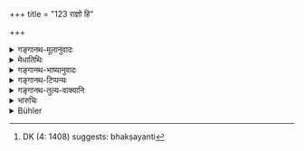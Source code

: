 +++
title = "123 राज्ञो हि"

+++

<details><summary>गङ्गानथ-मूलानुवादः</summary>

As the king’s servants, appointed to protect the people, generally become knaves, bent upon seizing the property of others,—he shall protect his people against them—(133)
</details>

<details><summary>मेधातिथिः</summary>

परस्वम् आदातुं शीलं येषां ते **परस्वादायिनः शठाः** असम्यक्कारिणः प्रायेणाधिकृताः सन्तो भवन्ति । प्राक् शुचयो ऽपि रक्षन्ति[^१४९] वित्तानि । अतः प्राक्शुचित्वानुमानेन नोपेक्षणीयाः, यत्नतः प्रतिजागरितव्याः । **तेभ्यो रक्षेद् इमाः प्रजाः **। न केवलं राजार्थनाशः अनवेक्षया, यावत् प्रजा अपि निर्धनीकुर्वन्ति ॥ ७.१२३ ॥


[^१४९]:
     DK (4: 1408) suggests: bhakṣayanti
</details>

<details><summary>गङ्गानथ-भाष्यानुवादः</summary>

‘*Bent upon seizinq the properly of others*’—those who. are in the habit of taking what belongs to others.

‘*Knaves*’—addicted to wicked deeds.

Persons appointed ore likely to become such; even though before appointment they may be quite honest and hence inclined to protect the wealth of other persons. Hence the King should not leave them alone, relying upon their former character; he should be ever watchful of their conduct.

‘*He shall protect the people against them*,’—By ignoring them, it is not only the King’s own interest that suffers; the people also become reduced to poverty.—(123)
</details>

<details><summary>गङ्गानथ-टिप्पन्यः</summary>

This verse is quoted in *Vīramitrodaya* (Rājanīti, p. 253);—and in
*Vivādaratnākara* (p. 367).
</details>

<details><summary>गङ्गानथ-तुल्य-वाक्यानि</summary>

*Mahābhārata* (12.87.12-13).—‘The guardians of the people appointed by
the king are generally cruel and wicked and inclined to misappropriate the property of others; from these therefore he shall protect the people.’

*Yājñavalkya* (1.337).—(See under 120.)
</details>

<details><summary>भारुचिः</summary>

शुचयो ऽप्य् अधिकृता भक्षयन्ति वित्तानीत्य् अर्थत्वान् मनुष्याणाम् । अतो न शुच्यनुमानोपेक्षणीयास् त इति ॥ ७.१२३ ॥
</details>

<details><summary>Bühler</summary>

123	For the servants of the king, who are appointed to protect (the people), generally become knaves who seize the property of others; let him protect his subjects against such (men).
</details>
